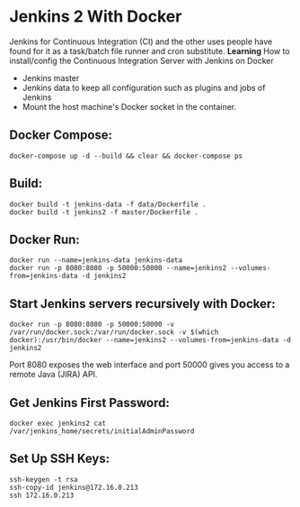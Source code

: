 # Jenkins 2 With Docker
Jenkins for Continuous Integration (CI) and the other uses people have found for it as a task/batch file runner and cron substitute.
<b>Learning</b> How to install/config the Continuous Integration Server with Jenkins on Docker 

* Jenkins master 
* Jenkins data to keep all configuration such as plugins and jobs of Jenkins
* Mount the host machine's Docker socket in the container.

## Docker Compose:
```
docker-compose up -d --build && clear && docker-compose ps
```

## Build:
```
docker build -t jenkins-data -f data/Dockerfile .
docker build -t jenkins2 -f master/Dockerfile .
```

## Docker Run:
```
docker run --name=jenkins-data jenkins-data
docker run -p 8080:8080 -p 50000:50000 --name=jenkins2 --volumes-from=jenkins-data -d jenkins2
```

## Start Jenkins servers recursively with Docker:
```
docker run -p 8080:8080 -p 50000:50000 -v /var/run/docker.sock:/var/run/docker.sock -v $(which docker):/usr/bin/docker --name=jenkins2 --volumes-from=jenkins-data -d jenkins2
```

Port 8080 exposes the web interface and port 50000 gives you access to a remote Java (JIRA) API.

## Get Jenkins First Password:
```
docker exec jenkins2 cat /var/jenkins_home/secrets/initialAdminPassword
```

## Set Up SSH Keys:
```
ssh-keygen -t rsa
ssh-copy-id jenkins@172.16.0.213
ssh 172.16.0.213
```
